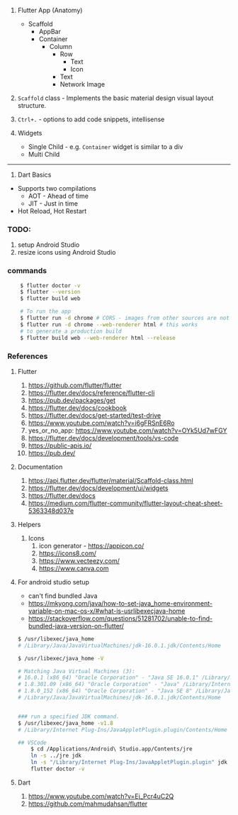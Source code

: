 1. Flutter App (Anatomy) 
    - Scaffold
        - AppBar
        - Container
            - Column
                - Row 
                    - Text
                    - Icon
                - Text
                - Network Image


1. `Scaffold` class -  Implements the basic material design visual layout structure.
1. `Ctrl+.` - options to add code snippets, intellisense

1. Widgets
    - Single Child - e.g. `Container` widget is similar to a div
    - Multi Child 


------

1. Dart Basics
 - Supports two compilations   
    - AOT - Ahead of time 
    - JIT - Just in time
 - Hot Reload, Hot Restart   

### TODO: 
1. setup Android Studio   
1. resize icons using Android Studio
### commands
~~~sh
    $ flutter doctor -v
    $ flutter --version
    $ flutter build web

    # To run the app
    $ flutter run -d chrome # CORS - images from other sources are not loaded
    $ flutter run -d chrome --web-renderer html # this works
    # to generate a production build
    $ flutter build web --web-renderer html --release 
~~~

### References
1. Flutter
    1. https://github.com/flutter/flutter
    1. https://flutter.dev/docs/reference/flutter-cli
    1. https://pub.dev/packages/get
    1. https://flutter.dev/docs/cookbook
    1. https://flutter.dev/docs/get-started/test-drive
    1. https://www.youtube.com/watch?v=i6gFRSnE6Ro
    1. yes_or_no_app: https://www.youtube.com/watch?v=OYk5Ud7wFGY
    1. https://flutter.dev/docs/development/tools/vs-code
    1. https://public-apis.io/
    1. https://pub.dev/


1. Documentation
    1. https://api.flutter.dev/flutter/material/Scaffold-class.html
    1. https://flutter.dev/docs/development/ui/widgets
    1. https://flutter.dev/docs
    1. https://medium.com/flutter-community/flutter-layout-cheat-sheet-5363348d037e


1. Helpers 
    1. Icons
        1. icon generator - https://appicon.co/  
        1. https://icons8.com/
        1. https://www.vecteezy.com/
        1. https://www.canva.com

1. For android studio setup
    - can't find bundled Java 
    - https://mkyong.com/java/how-to-set-java_home-environment-variable-on-mac-os-x/#what-is-usrlibexecjava-home
    - https://stackoverflow.com/questions/51281702/unable-to-find-bundled-java-version-on-flutter/
         
    ~~~sh
    $ /usr/libexec/java_home
    # /Library/Java/JavaVirtualMachines/jdk-16.0.1.jdk/Contents/Home

    $ /usr/libexec/java_home -V

    # Matching Java Virtual Machines (3):
    # 16.0.1 (x86_64) "Oracle Corporation" - "Java SE 16.0.1" /Library/Java/JavaVirtualMachines/jdk-16.0.1.jdk/Contents/Home
    # 1.8.301.09 (x86_64) "Oracle Corporation" - "Java" /Library/Internet Plug-Ins/JavaAppletPlugin.plugin/Contents/Home
    # 1.8.0_152 (x86_64) "Oracle Corporation" - "Java SE 8" /Library/Java/JavaVirtualMachines/jdk1.8.0_152.jdk/Contents/Home
    # /Library/Java/JavaVirtualMachines/jdk-16.0.1.jdk/Contents/Home


    ### run a specified JDK command.
    $ /usr/libexec/java_home -v1.8
    # /Library/Internet Plug-Ins/JavaAppletPlugin.plugin/Contents/Home

    ## VSCode
        $ cd /Applications/Android\ Studio.app/Contents/jre
        ln -s ../jre jdk
        ln -s "/Library/Internet Plug-Ins/JavaAppletPlugin.plugin" jdk
        flutter doctor -v

    ~~~

1. Dart
    1. https://www.youtube.com/watch?v=Ej_Pcr4uC2Q
    1. https://github.com/mahmudahsan/flutter